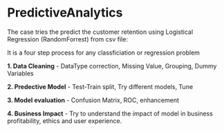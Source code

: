 # PredictiveAnalytics

The case tries the predict the customer retention using Logistical Regression (RandomForrest) from csv file:

It is a four step process for any classficiation or regression problem

**1. Data Cleaning** - DataType correction, Missing Value, Grouping, Dummy Variables

**2. Predective Model** - Test-Train split, Try different models, Tune

**3. Model evaluation** - Confusion Matrix, ROC, enhancement

**4. Business Impact** - Try to understand the impact of model in business profitability, ethics and user experience.



